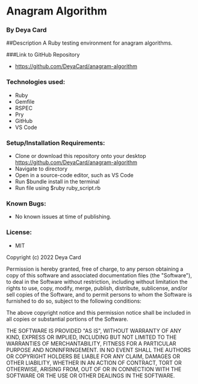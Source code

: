 # Anagram Algorithm

### By Deya Card

##Description
A Ruby testing environment for anagram algorithms.


###Link to GitHub Repository
* https://github.com/DeyaCard/anagram-algorithm

### Technologies used:

* Ruby
* Gemfile
* RSPEC
* Pry
* GitHub
* VS Code


### Setup/Installation Requirements:

* Clone or download this repository onto your desktop
https://github.com/DeyaCard/anagram-algorithm
* Navigate to directory
* Open in a source-code editor, such as VS Code
* Run $bundle install in the terminal
* Run file using $ruby ruby_script.rb



### Known Bugs:
* No known issues at time of publishing.


### License: 
* MIT

Copyright (c) 2022 Deya Card

Permission is hereby granted, free of charge, to any person obtaining a copy of this software and associated documentation files (the "Software"), to deal in the Software without restriction, including without limitation the rights to use, copy, modify, merge, publish, distribute, sublicense, and/or sell copies of the Software, and to permit persons to whom the Software is furnished to do so, subject to the following conditions:

The above copyright notice and this permission notice shall be included in all copies or substantial portions of the Software.

THE SOFTWARE IS PROVIDED "AS IS", WITHOUT WARRANTY OF ANY KIND, EXPRESS OR IMPLIED, INCLUDING BUT NOT LIMITED TO THE WARRANTIES OF MERCHANTABILITY, FITNESS FOR A PARTICULAR PURPOSE AND NONINFRINGEMENT. IN NO EVENT SHALL THE AUTHORS OR COPYRIGHT HOLDERS BE LIABLE FOR ANY CLAIM, DAMAGES OR OTHER LIABILITY, WHETHER IN AN ACTION OF CONTRACT, TORT OR OTHERWISE, ARISING FROM, OUT OF OR IN CONNECTION WITH THE SOFTWARE OR THE USE OR OTHER DEALINGS IN THE SOFTWARE.